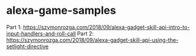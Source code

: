 # alexa-game-samples

Part 1: https://szymonrozga.com/2018/09/alexa-gadget-skill-api-intro-to-input-handlers-and-roll-call
Part 2: https://szymonrozga.com/2018/09/alexa-gadget-skill-api-using-the-setlight-directive
